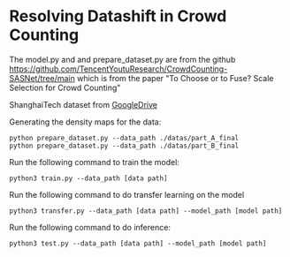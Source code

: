 # Resolving Datashift in Crowd Counting

The model.py and and prepare_dataset.py are from the github https://github.com/TencentYoutuResearch/CrowdCounting-SASNet/tree/main which is from the paper "To Choose or to Fuse? Scale Selection for Crowd Counting"

ShanghaiTech dataset from [GoogleDrive](https://drive.google.com/drive/folders/17WobgYjekLTq3QIRW3wPyNByq9NJTmZ9?usp=sharing)

Generating the density maps for the data:
```
python prepare_dataset.py --data_path ./datas/part_A_final
python prepare_dataset.py --data_path ./datas/part_B_final
```

Run the following command to train the model:
```
python3 train.py --data_path [data path] 
```
Run the following command to do transfer learning on the model
```
python3 transfer.py --data_path [data path] --model_path [model path]
```

Run the following command to do inference:
```
python3 test.py --data_path [data path] --model_path [model path]
```
